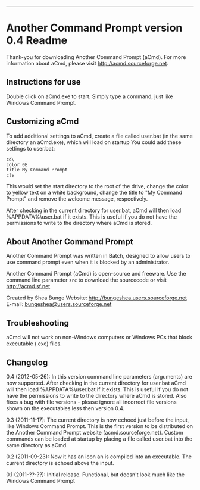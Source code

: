 ******************************************
Another Command Prompt version 0.4 Readme
==========================================

Thank-you for downloading Another Command Prompt (aCmd). For more information about aCmd, please visit <http://acmd.sourceforge.net>.

## Instructions for use

Double click on aCmd.exe to start. Simply type a command, just like Windows Command Prompt.

## Customizing aCmd

To add additional settings to aCmd, create a file called user.bat (in the same directory an aCmd.exe), which will load on startup
You could add these settings to user.bat:

	cd\
	color 0E
	title My Command Prompt
	cls

This would set the start directory to the root of the drive, change the color to yellow text on a white background, change the title to "My Command Prompt" and remove the welcome message, respectively.

After checking in the current directory for user.bat, aCmd will then load %APPDATA%\user.bat if it exists. This is useful if you do not have the permissions to write to the directory where aCmd is stored.

## About Another Command Prompt

Another Command Prompt was written in Batch, designed to allow users to use command prompt even when it is blocked by an administrator.

Another Command Prompt (aCmd) is open-source and freeware. Use the command line parameter `src` to download the sourcecode or visit <http://acmd.sf.net>

Created by Shea Bunge
Website:	<http://bungeshea.users.sourceforge.net>
E-mail:		<bungeshea@users.sourceforge.net>

## Troubleshooting

aCmd will not work on non-Windows computers or Windows PCs that block executable (.exe) files.

## Changelog

0.4 (2012-05-26): In this version command line parameters (arguments) are now supported. After checking in the current directory for user.bat aCmd will then load %APPDATA%\user.bat if it exists. This is useful if you do not have the permissions to write to the directory where aCmd is stored. Also fixes a bug with file versions - please ignore all incorrect file versions shown on the executables less then version 0.4.

0.3 (2011-11-17): The current directory is now echoed just before the input, like Windows Command Prompt. This is the first version to be distributed on the Another Command Prompt website (acmd.sourceforge.net). Custom commands can be loaded at startup by placing a file called user.bat into the same directory as aCmd.

0.2 (2011-09-23): Now it has an icon an is compiled into an executable. The current directory is echoed above the input.

0.1 (2011-??-??): Initial release. Functional, but doesn't look much like the Windows Command Prompt
